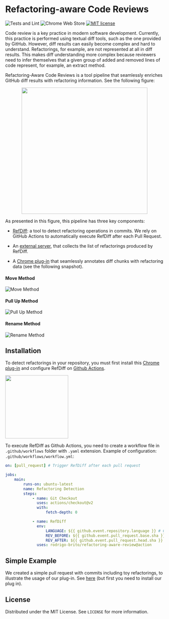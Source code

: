 # Refactoring-aware Code Reviews

![Tests and Lint](https://github.com/rodrigo-brito/refactoring-aware-review/workflows/Tests%20and%20Lint/badge.svg)
![Chrome Web Store](https://img.shields.io/chrome-web-store/v/bclbegekihgpelanbbleaceefgmekjdd)
[![MIT license](https://img.shields.io/badge/License-MIT-blue.svg)](https://lbesson.mit-license.org/)

Code review is a key practice in modern software development. Currently, this practice is performed using textual diff tools, such as the one provided by GitHub. However, diff results can easily become complex and hard to understand. Refactorings, for example, are not represented at all in diff results. This makes diff understanding more complex because reviewers need to infer themselves that a given group of added and removed lines of code represent, for example, an extract method.

Refactoring-Aware Code Reviews is a tool pipeline that seamlessly enriches GitHub diff results with refactoring information. See the following figure:

<p align="center">
    <img src="https://user-images.githubusercontent.com/7620947/76000414-706c7f80-5ee2-11ea-8f21-06bfb2646b36.png" width= "400px" />
</p>

As presented in this figure, this pipeline has three key components:

-   [RefDiff](https://github.com/aserg-ufmg/RefDiff): a tool to detect refactoring operations in commits. We rely on GitHub Actions to automatically execute RefDiff after each Pull Request.

-   An [external server](https://github.com/rodrigo-brito/refactoring-aware-review/tree/server), that collects the list of refactorings produced by RefDiff.

-   A [Chrome plug-in](https://chrome.google.com/webstore/detail/refactoring-aware-review/bclbegekihgpelanbbleaceefgmekjdd) that seamlessly annotates diff chunks with refactoring data (see the following snapshot).

#### Move Method

![Move Method](https://user-images.githubusercontent.com/7620947/76126244-58c5f180-5fdd-11ea-9212-445c147d31cb.png)

#### Pull Up Method

![Pull Up Method](https://user-images.githubusercontent.com/7620947/76126249-595e8800-5fdd-11ea-8a1f-c066d44adbb8.png)

#### Rename Method

![Rename Method](https://user-images.githubusercontent.com/7620947/76126250-59f71e80-5fdd-11ea-8e8a-e3ba73473007.png)

## Installation

To detect refactorings in your repository, you must first install this [Chrome plug-in](https://chrome.google.com/webstore/detail/refactoring-aware-review/bclbegekihgpelanbbleaceefgmekjdd) and configure RefDiff on [Github Actions](https://help.github.com/en/actions/configuring-and-managing-workflows/configuring-a-workflow).

<a href="https://chrome.google.com/webstore/detail/refactoring-aware-diff/bclbegekihgpelanbbleaceefgmekjdd">
    <img width="200px" src="https://user-images.githubusercontent.com/7620947/75341916-26e1bc00-5874-11ea-9526-463ddf1e7f82.png" />
</a>

To execute RefDiff as Github Actions, you need to create a workflow file in `.github/workflows` folder with `.yaml` extension. Example of configuration: `.github/workflows/workflow.yml`:

```yaml
on: [pull_request] # Trigger RefDiff after each pull request

jobs:
    main:
        runs-on: ubuntu-latest
        name: Refactoring Detection
        steps:
            - name: Git Checkout
              uses: actions/checkout@v2
              with:
                  fetch-depth: 0

            - name: RefDiff
              env:
                  LANGUAGE: ${{ github.event.repository.language }} # Currently, we only provide support for projects implemented in Java.
                  REV_BEFORE: ${{ github.event.pull_request.base.sha }}
                  REV_AFTER: ${{ github.event.pull_request.head.sha }}
              uses: rodrigo-brito/refactoring-aware-review@action
```

## Simple Example

We created a simple pull request with commits including toy refactorings, to illustrate the usage of our plug-in. See [here](https://github.com/rodrigo-brito/refactoring-aware-review/pull/5/commits) (but first you need to install our plug in).

## License

Distributed under the MIT License. See `LICENSE` for more information.
